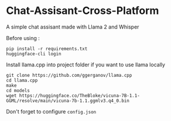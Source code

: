 # Chat-Assisant-Cross-Platform
 A simple chat assisant made with Llama 2 and Whisper

Before using : 
```
pip install -r requirements.txt
huggingface-cli login
 ```
 Install llama.cpp into project folder if you want to use llama locally 
 ```
git clone https://github.com/ggerganov/llama.cpp  
cd llama.cpp
make 
cd models
wget https://huggingface.co/TheBloke/vicuna-7B-1.1-GGML/resolve/main/vicuna-7b-1.1.ggmlv3.q4_0.bin   
```
Don't forget to configure ``` config.json ```
